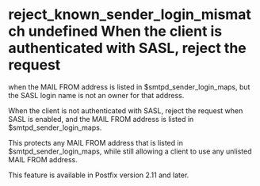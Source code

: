 # reject_known_sender_login_mismatch undefined  When the client is authenticated with SASL, reject the request
when the MAIL FROM address is listed in $smtpd_sender_login_maps,
but the SASL login name is not an owner for that address.

When the client is not authenticated with SASL, reject the request
when SASL is enabled, and the MAIL FROM address is listed in
$smtpd_sender_login_maps.

This protects any MAIL FROM address that is listed in
$smtpd_sender_login_maps, while still allowing a client to use any
unlisted MAIL FROM address.

This feature is available in Postfix version 2.11 and later.